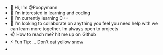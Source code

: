 - 👋 Hi, I’m @Poopymann
- 👀 I’m interested in learning and coding  
- 🌱 I’m currently learning C++
- 💞️ I’m looking to collaborate on anything you feel you need help with we can learn more together. Im always open to projects
- 📫 How to reach me? hit me up on Github
- ⚡ Fun Tip: ... Don't eat yellow snow
- 
<!---
Poopymann/Poopymann is a ✨ special ✨ repository because its `README.md` (this file) appears on your GitHub profile.
You can click the Preview link to take a look at your changes.
--->
